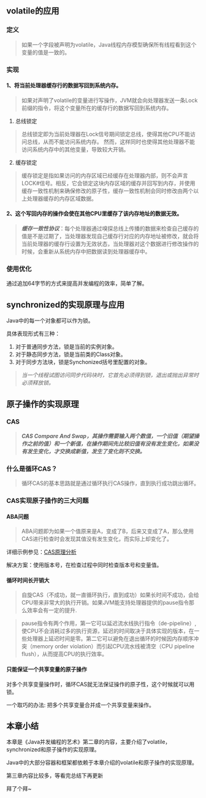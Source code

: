 ## volatile的应用
### 定义
> 如果一个字段被声明为volatile，Java线程内存模型确保所有线程看到这个变量的值是一致的。
### 实现
#### 1、将当前处理器缓存行的数据写回到系统内存。
> 如果对声明了volatile的变量进行写操作，JVM就会向处理器发送一条Lock前缀的指令，将这个变量所在的缓存行的数据写回到系统内存。

1. 总线锁定
> 总线锁定即为当前处理器在Lock信号期间锁定总线，使得其他CPU不能访问总线，从而不能访问系统内存。
然而，这样同时也使得其他处理器不能访问系统内存中的其他变量，导致较大开销。
2. 缓存锁定
> 缓存锁定是指如果访问的内存区域已经缓存在处理器内部，则不会声言LOCK#信号。相反，它会锁定这块内存区域的缓存并回写到内存，并使用缓存一致性机制来确保修改的原子性，缓存一致性机制会同时修改由两个以上处理器缓存的内存区域数据。


#### 2、这个写回内存的操作会使在其他CPU里缓存了该内存地址的数据无效。
> ***缓存一致性协议***：每个处理器通过嗅探总线上传播的数据来检查自己缓存的值是不是过期了，当处理器发现自己缓存行对应的内存地址被修改，就会将当前处理器的缓存行设置为无效状态，当处理器对这个数据进行修改操作的时候，会重新从系统内存中把数据读到处理器缓存中。
### 使用优化
通过追加64字节的方式来提高并发编程的效率，简单了解。

## synchronized的实现原理与应用
Java中的每一个对象都可以作为锁。

具体表现形式有三种：
  1. 对于普通同步方法，锁是当前的实例对象。
  2. 对于静态同步方法，锁是当前类的Class对象。
  3. 对于同步方法块，锁是Synchonized括号里配置的对象。

> *当一个线程试图访问同步代码块时，它首先必须得到锁，退出或抛出异常时必须释放锁。*


## 原子操作的实现原理
### CAS
> ***CAS Compare And Swap，其操作需要输入两个数值，一个旧值（期望操作之前的值）和一个新值，在操作期间先比较旧值有没有发生变化，如果没有发生变化，才交换成新值，发生了变化则不交换。***

### 什么是循环CAS？
> 循环CAS的基本思路就是通过循环执行CAS操作，直到执行成功跳出循环。
### CAS实现原子操作的三大问题
#### ABA问题
>ABA问题即为如果一个值原来是A，变成了B，后来又变成了A，那么使用CAS进行检查时会发现其值没有发生变化，而实际上却变化了。

详细示例参见：[CAS原理分析](https://blog.csdn.net/qq_37113604/article/details/81582784)

解决方案：使用版本号，在检查过程中同时检查版本号和变量值。
#### 循环时间长开销大
> 自旋CAS（不成功，就一直循环执行，直到成功）如果长时间不成功，会给CPU带来非常大的执行开销。如果JVM能支持处理器提供的pause指令那么效率会有一定的提升.

>pause指令有两个作用，第一它可以延迟流水线执行指令（de-pipeline）,使CPU不会消耗过多的执行资源，延迟的时间取决于具体实现的版本，在一些处理器上延迟时间是零。第二它可以避免在退出循环的时候因内存顺序冲突（memory order violation）而引起CPU流水线被清空（CPU pipeline flush），从而提高CPU的执行效率。
#### 只能保证一个共享变量的原子操作
对多个共享变量操作时，循环CAS就无法保证操作的原子性，这个时候就可以用锁。

一个取巧的办法: 把多个共享变量合并成一个共享变量来操作。

## 本章小结
本章是《Java并发编程的艺术》第二章的内容，主要介绍了volatile，synchronized和原子操作的实现原理。

Java中的大部分容器和框架都依赖于本章介绍的volatile和原子操作的实现原理。

第三章内容比较多，等看完总结下再更新

拜了个拜~
